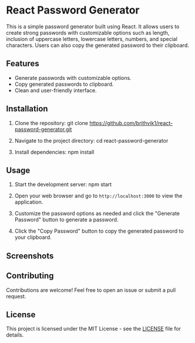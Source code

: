 # React Password Generator

This is a simple password generator built using React. It allows users to create strong passwords with customizable options such as length, inclusion of uppercase letters, lowercase letters, numbers, and special characters. Users can also copy the generated password to their clipboard.

## Features

- Generate passwords with customizable options.
- Copy generated passwords to clipboard.
- Clean and user-friendly interface.

## Installation

1. Clone the repository: git clone https://github.com/brithvik1/react-password-generator.git


2. Navigate to the project directory: cd react-password-generator

3. Install dependencies: npm install


## Usage

1. Start the development server: npm start


2. Open your web browser and go to `http://localhost:3000` to view the application.

3. Customize the password options as needed and click the "Generate Password" button to generate a password.

4. Click the "Copy Password" button to copy the generated password to your clipboard.

## Screenshots


## Contributing

Contributions are welcome! Feel free to open an issue or submit a pull request.

## License

This project is licensed under the MIT License - see the [LICENSE](/LICENSE) file for details.
